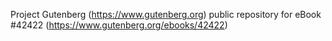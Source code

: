 Project Gutenberg (https://www.gutenberg.org) public repository for eBook #42422 (https://www.gutenberg.org/ebooks/42422)
